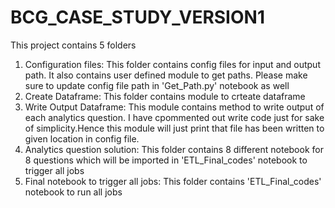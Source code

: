 # BCG_CASE_STUDY_VERSION1

This project contains 5 folders

1. Configuration files: This folder contains config files for input and output path. It also contains user defined module to get paths. Please make sure to update config file path in 'Get_Path.py' notebook as well
2. Create Dataframe: This folder contains module to crteate dataframe
3. Write Output Dataframe: This module contains method to write output of each analytics question. I have cpommented out write code just for sake of simplicity.Hence this module will just print that file has been written to given location in config file.
4. Analytics question solution: This folder contains 8 different notebook for 8 questions which will be imported in 'ETL_Final_codes' notebook to trigger all jobs
5. Final notebook to trigger all jobs: This folder contains 'ETL_Final_codes' notebook to run all jobs
